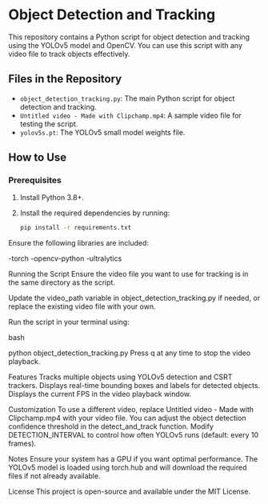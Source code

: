 # Object Detection and Tracking

This repository contains a Python script for object detection and tracking using the YOLOv5 model and OpenCV. You can use this script with any video file to track objects effectively. 

## Files in the Repository

- `object_detection_tracking.py`: The main Python script for object detection and tracking.
- `Untitled video - Made with Clipchamp.mp4`: A sample video file for testing the script.
- `yolov5s.pt`: The YOLOv5 small model weights file.

## How to Use

### Prerequisites

1. Install Python 3.8+.
2. Install the required dependencies by running:

   ```bash
   pip install -r requirements.txt
Ensure the following libraries are included:

-torch
-opencv-python
-ultralytics

Running the Script
Ensure the video file you want to use for tracking is in the same directory as the script.

Update the video_path variable in object_detection_tracking.py if needed, or replace the existing video file with your own.

Run the script in your terminal using:

bash

python object_detection_tracking.py
Press q at any time to stop the video playback.

Features
Tracks multiple objects using YOLOv5 detection and CSRT trackers.
Displays real-time bounding boxes and labels for detected objects.
Displays the current FPS in the video playback window.

Customization
To use a different video, replace Untitled video - Made with Clipchamp.mp4 with your video file.
You can adjust the object detection confidence threshold in the detect_and_track function.
Modify DETECTION_INTERVAL to control how often YOLOv5 runs (default: every 10 frames).

Notes
Ensure your system has a GPU if you want optimal performance.
The YOLOv5 model is loaded using torch.hub and will download the required files if not already available.

License
This project is open-source and available under the MIT License.
